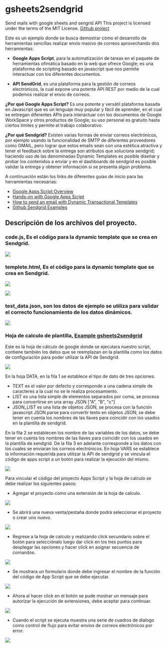 # gsheets2sendgrid
Send mails with google sheets and sengrid API
This project is licensed under the terms of the MIT License.
 [Github project](https://github.com/YoshiHike/gsheets2sendgrid.git)

Este es un ejemplo donde se busca demostrar cómo el desarrollo de herramientas sencillas realizar envío masivo de correos aprovechando dos herramientas:

-   **Google Apps Script**, para la automatización de tareas en el paquete de herramientas ofimática basado en la web que ofrece Google; es una plataforma de scripting basado en javascript que nos permite interactuar con los diferentes documentos.  
    
-   **API SendGrid**, es una plataforma para la gestión de correos electrónicos, la cual expone una potente API REST por medio de la cual podemos realizar el envío de correos.
    
**¿Por qué Google Apps Script?** Es una potente y versátil plataforma basada en Javascript que es un lenguaje muy popular y fácil de aprender, en el cual se entregan diferentes APIs para interactuar con los documentos de Google WorkSpace y otros productos de Google; su uso personal es gratuito hasta ciertos límites y permite el trabajo colaborativo.

**¿Por qué Sendgrid?** Existen varias formas de enviar correos electrónicos, por ejemplo usando la funcionalidad de SMTP de diferentes proveedores como GMAIL, pero lograr que estos emails sean con una estética atractiva y tener el feedback sobre la entrega son atributos que soluciona sendgrid; haciendo uso de las denominadas Dynamic Templates es posible diseñar y probar los contenidos a enviar y en el dashboards de sendgrid es posible validar la entrega y obtener información si se presenta algún problema.

A continuación están los links de diferentes guías de inicio para las herramientas necesarias:

-   [Google Apps Script Overview](https://developers.google.com/apps-script/overview)
-   [Hands-on with Google Apps Script](https://codelabs.developers.google.com/codelabs/apps-script-intro/#0)    
-   [How to send an email with Dynamic Transactional Templates](https://docs.sendgrid.com/ui/sending-email/how-to-send-an-email-with-dynamic-transactional-templates)
-   [Github Sendgrid Examples](https://github.com/sendgrid/email-templates/tree/master/dynamic-templates) 

## Descripción de los archivos del proyecto.

### code.js, Es el código para la dynamic template que se crea en Sendgrid.
![](https://lh6.googleusercontent.com/vijYXYifAowjURL42xyvZlCfGfiijbi0yVzbIqnNRotHIdkLQcEEjRljnxaOBAv6lvhr1Ea3g-Xwpc8IPGBi-DNdzPUiNdn-sGK_lCJqQKWoc0xr36MTXHDNt8JJZkYxdeWfNyI0)

### templete.html, Es el código para la dynamic template que se crea en Sendgrid.

![](https://lh3.googleusercontent.com/55IopBVaci3ajXwdBeNesS944EvIsPCFnn5rPetHE29sUUlghXCs1P9Xpma84XtoAchoWWdU5Le69DsAxKZnS_pHFHJDtl_3hpoja-CPDAoPSXooTHSQ42dRXtgcOypK7IUVFJjO)

![](https://lh6.googleusercontent.com/g1xyw9xWsnJ778fwv5bnN0qXNBqK9t59zIwJ_2o3Dlgt9w4UTX0bBWen5-F_K6xushDfyy60YJ0gHY996EbZVYGn-FTuYpATnk5VudSxolfRpsr1bkxUzjsBr-_U3Ft92lxdJZ8N)

###  test_data.json, son los datos de ejemplo se utiliza para validar el correcto funcionamiento de los datos dinámicos.

![](https://lh4.googleusercontent.com/UiqJG8admFePIuaZg0NKrQy3LKDrTe_y_5JqXIy2EVEB28X9rzoPZuQ3PlnHLSD7RPlvaOhNsYWBlz2p_NyWacqGwX3BIRf-8agqP71mKe5AfznZ4mPnkaWbVfdqCY_LY_S9xlRK)

### Hoja de calculo de plantilla,  [Example gsheets2sendgrid](https://docs.google.com/spreadsheets/d/1JjkckkTGOstGeDlxkJRe4ZyrbC_JX-sdwsnBLNmaG-Y/edit?usp=sharing)

 Este es la hoja de cálculo de google donde se ejecutara nuestro script, contiene también los datos que se reemplazan en la plantilla como los datos de configuración para poder utilizar la API de Sendgrid. 

![](https://lh3.googleusercontent.com/QgqFqjPWeI5YI_AHFAX9UJ9Yqm23gOl9kwvfBr0JKqgp9hy25BsWlpeROc67Ym2sjkcs0rxHiBwF8kHU7ogfk-7HB8EXP8yJHNkBc43782md7tlEEZWRfAjfgjSeEd_j4D0trbPN)

En la hoja DATA, en la fila 1 se establece el tipo de dato de tres opciones:
-   TEXT es el valor por defecto y corresponde a una cadena simple de caracteres a la cual no se le realiza procesamiento.    
-   LIST es una lista simple de elementos separados por coma, se procesa para convertirse en una array JSON ["A", "B", "c"]
-   JSON_LIST es una lista de objetos JSON, se procesa con la función javascript JSON.parse para convertir texto en objetos JSON; se debe tener en cuenta los nombres de las llaves para coincidir con los usados en la plantilla de sendgrid.

En la fila 2 se establecen los nombre de las variables de los datos, se debe tener en cuenta los nombres de las llaves para coincidir con los usados en la plantilla de sendgrid.
De la fila 3 en adelante corresponde a los datos con los cuales se enviaran los correos electrónicos.
En hoja VARS se establece la información requerida para utilizar la API de sendgrid y se vincula el código de apps script a un botón para realizar la ejecución del mismo.

![](https://lh6.googleusercontent.com/7aVJ_EJYWRkb8LSibLAYjQ5oEle3xlFbWDLF3Avmyg6BkgeyHxwghJM4xWMVTqkIDVHilmZOq8MJ7oUw-ZrwpCN0Udu97C3XgiOII6Iw3-OK9KnSaKr_zP8bB-zQmxkzHuLUE3A8)

Para vincular el código del proyecto Apps Script y la hoja de calculo se debe realizar los siguientes pasos:

 - Agregar el proyecto como una extensión de la hoja de calculo.

![](https://lh6.googleusercontent.com/pxo_CbcGvieWFY-SMuRxxYxgcC8d25trX0E2qKE_JkWkQD0Qn-WdEItwt5x6P2QqlAe7vRo02uluNzGu-HY57kigDnro_VLg-NDj2VKfe_PFzGfPqmriHL-rFLrkmMqrf3MBS1qV)

  - Se abrirá  una nueva venta/pestaña donde podrá seleccionar el proyecto o crear uno nuevo.

![](https://lh3.googleusercontent.com/zBqF9PDgzmB5lgdGsto41R6nLRHlFxJ4jH2Lz-w0GGOEQmJ8w9VD9D2MVOSDdtYKPkU4yYMdFIxq7KSyDbNq7f3IVLuYxyGJJB5voYgKZ6jx1g9QSHh-gKaL-oxy6QlFwM18ZFDH)

  - Regrese a la hoja de calculo y realizando click secundario sobre el botón para selecciónalo luego dar click en los tres puntos para desplegar las opciones y hacer click en asignar secuencia de comandos.

![](https://lh5.googleusercontent.com/Ja_DohbZIUwh-MG2TEjAx_mZVgYp4ib-RzrfNhibGtZn7r0Y-y0JdnssNJCQvNsOvFUU6aD3bcD7lrGaeXoKCbhMFV5xBGEUTeTQVtADSvAIm2q1QHCQKLERw_J17uW46Fct3ReY)

  - Se mostrara un formulario donde debe ingresar el nombre de la función del código de App Script que se debe ejecutar.

![](https://lh6.googleusercontent.com/J3CCAFSqXnxdWWmF0V279vOdCjac7RYwp6ipIjM5ekHP1v16-3FahOPK6ViijXYppjIzwgCzvXlUJ68kum3ADq4QcWjO_-2Kw8JlHYdWYXKV1SeKdgoBOLlehWX4iKzdjENKqDYu)

  - Ahora al hacer click en el botón se pude mostrar un mensaje para autorizar la ejecución de extensiones, debe aceptar para continuar.

![](https://lh4.googleusercontent.com/GWHJRLmUoK6veI_a9TV0wS0ycf0mPOUnA-oFLXBACWzV-BayZa4HMS6_peVs0Nea-t9tk2cGV4f4QmjEJPnZRfC4M7dgqu4yuG803WSiOjsaknPHxKOniW2GyA1Tenc0BbBXs8MO)

  - Cuando el script se ejecuta muestra una serie de cuadros de dialogo como control de flujo para evitar envíos de correos electrónicos por error.

![](https://lh4.googleusercontent.com/1ssi7FWJ0b0NkExIGgnl1-JZIoZOzTFN3cC7GFX8w9Z2xNm4k5KcEqsIsnssm64rWguFazbCZWrZre8gjedMTAr1N9ZUzU-XiZhy1odP5y-Qjfj8zUxrBJ_On1HoYDKn4-4wRAMI)
